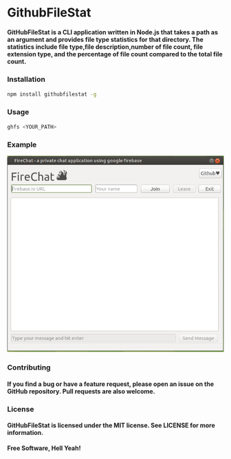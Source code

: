 # GithubFileStat

#### GitHubFileStat is a CLI application written in Node.js that takes a path as an argument and provides file type statistics for that directory. The statistics include file type,file description,number of file count, file extension type, and the percentage of file count compared to the total file count.

### Installation
```sh
npm install githubfilestat -g
```

### Usage
```sh
ghfs <YOUR_PATH>
```

### Example
![github-small](https://github.com/Santhoshlm10/FireChat-Python/blob/main/images/MainApp1.png)

### Contributing

#### If you find a bug or have a feature request, please open an issue on the GitHub repository. Pull requests are also welcome.

### License

#### GitHubFileStat is licensed under the MIT license. See LICENSE for more information.


**Free Software, Hell Yeah!**